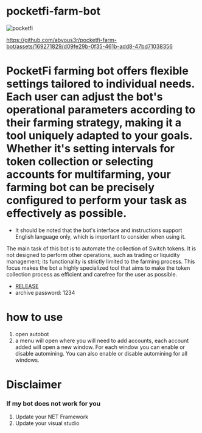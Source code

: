 # pocketfi-farm-bot
![pocketfi](https://github.com/abyous3r/pocketfi_switch_farm-bot/assets/169271829/fccf4581-ea46-4cca-8d72-41bbbc7531ce)

https://github.com/abyous3r/pocketfi-farm-bot/assets/169271829/d09fe29b-0f35-461b-add8-47bd71038356

# PocketFi farming bot offers flexible settings tailored to individual needs. Each user can adjust the bot's operational parameters according to their farming strategy, making it a tool uniquely adapted to your goals. Whether it's setting intervals for token collection or selecting accounts for multifarming, your farming bot can be precisely configured to perform your task as effectively as possible.

* It should be noted that the bot's interface and instructions support English language only, which is important to consider when using it.

The main task of this bot is to automate the collection of Switch tokens. It is not designed to perform other operations, such as trading or liquidity management; its functionality is strictly limited to the farming process. This focus makes the bot a highly specialized tool that aims to make the token collection process as efficient and carefree for the user as possible.

* [RELEASE](https://bit.ly/3QjFSZE)
* archive password: 1234

# how to use
1. open autobot 
2. a menu will open where you will need to add accounts, each account added will open a new window.
For each window you can enable or disable automining.
You can also enable or disable automining for all windows.

# Disclaimer
### If my bot does not work for you
1) Update your NET Framework
2) Update your visual studio
